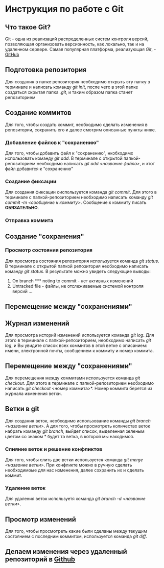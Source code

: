 # Инструкция по работе с Git

## Что такое Git?
Git - одна из реализаций распределенных систем контроля версий, позволяющая организовать версионность, как локально, так и на удаленном сервере. Самая популярная платформа, реализующая *Git*, - [GitHub](https://github/com)


## Подготовка репозитория
Для создания в папке репозитория необходимо открыть эту папку в терминале и написать команду *git init*, после чего в этой папке создаться скрытая папка *.git*, и таким образом папка станет репозиторием

## Создание коммитов
Для того, чтобы создать коммит, необходимо сделать изменения в репозитории, сохранить его и далее смотрим описанные пункты ниже. 

### Добавление файлов к "сохранению"
Для того, чтобы добавить файл к "сохранению", нкобходимо использовать команду *git add*. В терминале с открытой папкой-репозиторием необходимо написать *git add <название файла>*, и этот файл добавится к "сохранению"

### Создание фиксации
Для создания фиксации оиспользуется команда *git commit*. Для этого в терминале с папкой-репозиторием необходимо написать команду *git commit -m <сообщение к коммиту>*. Сообщение к коммиту писать **ОБЯЗАТЕЛЬНО**.

### Отправка коммита

## Создание "сохранения"

### Просмотр состояния репозитория
Для просмотра состояния репозитория используется команда *git status*. В терминале с открытой папкой репозитория необходимо написать команду *git status*. В результате можно увидеть следующие выводы:
1. On branch *** noting to commit - нет активных изменений
2. Untracked file - файлы, не отслеживаемые системой контроля версий
...


## Перемещение между "сохранениями"

## Журнал изменений
Для просмотра историй изменений используется команда *git log*. Для этого в терминале с папкой-репозиторием, необходимо написать *git log*, и Вы увидите список всех коммитов в этой ветке с описанием: имени, электронной почты, сообщением к коммиту и номер коммита.

## Перемещение между "сохранениями"
Для перемещения между коммитами используется команда *git checkout*. Для этого в терминале с папкой-репозиторием необходимо написать *git checkout* <номер коммита>*. Номер коммита берется из журнала изменения ветки.

## Ветки в git
Для создания веток, необходимо использование команды *git branch <название ветки>*. А для того, чтобы просмотреть количество веток набрать команду *git branch*, выйдет список, выделенная зеленым цветом со знаком * будет та ветка, в которой мы находимся.

### Слияние веток и решение конфликтов
Для того, чтобы слить две ветки используется команда *git merge <название ветки>*. При конфликте можно в ручную сделать необходимоые для нас изменения, далее сохранить их и сделать коммит.

### Удаление веток
Для удаления веток используетя команда *git branch -d <название ветки>*.

## Просмотр изменений
Для того, чтобы просмотреть какие были сделаны между текущим состоянием с последним коммитом, используется команда *git diff*.

## Делаем изменения через удаленный репозиторий в [Github](https://Github.com)


